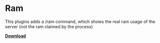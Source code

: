 # Ram
This plugins adds a /ram command, which shows the real ram usage of the server (not the ram claimed by the process)

[**Download**](https://ci.zvcdn.de/job/Ram-Plugin/lastSuccessfulBuild/artifact/target/ram.jar)
